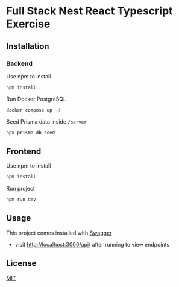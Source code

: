 # Full Stack Nest React Typescript Exercise

## Installation

### Backend

Use npm to install

```bash
npm install
```

Run Docker PostgreSQL

```bash
docker compose up -d
```

Seed Prisma data inside `/server`

```bash
npx prisma db seed
```

## Frontend

Use npm to install

```bash
npm install
```

Run project

```bash
npm run dev
```

## Usage

This project comes installed with [Swagger](https://swagger.io/)

- visit [http://localhost:3000/api/](http://localhost:3000/api/) after running to view endpoints

## License

[MIT](https://choosealicense.com/licenses/mit/)
